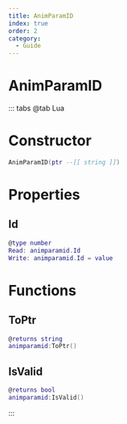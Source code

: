 ```yaml
---
title: AnimParamID
index: true
order: 2
category:
  - Guide
---
```


# AnimParamID

::: tabs
@tab Lua
# Constructor
```lua
AnimParamID(ptr --[[ string ]])
```
# Properties
## Id 
```lua
@type number
Read: animparamid.Id
Write: animparamid.Id = value
```
# Functions
## ToPtr
```lua
@returns string
animparamid:ToPtr()
```
## IsValid
```lua
@returns bool
animparamid:IsValid()
```

:::